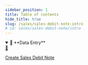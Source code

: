 ```yaml
---
sidebar_position: 1
title: Table of contents
hide_title: true 
slug: /sales/sales-debit-note-intro 
# id: sales/sales-debit-note/intro
---
```

<details open>
  <summary>📘 **Data Entry**</summary>
  <div class="details-content">
  
  <a href="./create-sales-debit-note" class="card-link">
      <div class="card3">
        <div class="icon">📄️</div>
          <div class="text">
             <p>Create Sales Debit Note</p>
          </div>
      </div>
    </a>

  </div>
</details>

<!-- <details  class="advanced-details">
  <summary>🚀 **Advanced**</summary>
  <div  class="details-content">
  <a href="./create-invoice" class="card-link" >
    <div class="card3">
      <div class="icon">📄️</div>
        <div class="text">
          <p>Pending</p>
        </div>
    </div>
  </a>

   
  </div>
</details> -->
